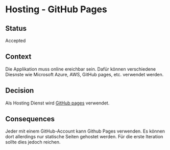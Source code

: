 # Hosting - GitHub Pages

## Status

Accepted

## Context

Die Applikation muss online ereichbar sein. Dafür können verschiedene Diesnste wie Microsoft Azure, AWS, GitHub pages, etc. verwendet werden.

## Decision

Als Hosting Dienst wird [GitHub pages](https://pages.github.com/) verwendet.

## Consequences

Jeder mit einem GitHub-Account kann Github Pages verwenden. Es können dort allerdings nur statische Seiten gehostet werden. Für die erste Iteration sollte dies jedoch reichen.
